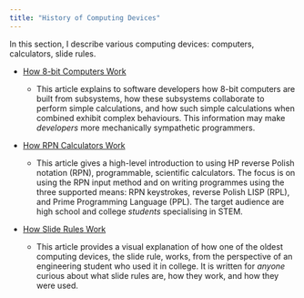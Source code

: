 ```yaml
---
title: "History of Computing Devices"
---
```


In this section, I describe various computing devices: computers, calculators, slide rules.

- [How 8-bit Computers Work](./ComputingHistory/HowComputersWork.md)
  - This article explains to software developers how 8-bit computers are built from subsystems, how these subsystems collaborate to perform simple calculations, and how such simple calculations when combined exhibit complex behaviours. This information may make *developers* more mechanically sympathetic programmers.
- [How RPN Calculators Work](./ComputingHistory/HowRPNCalculatorsWork.md)
  - This article gives a high-level introduction to using HP reverse Polish notation (RPN), programmable, scientific calculators. The focus is on using the RPN input method and on writing programmes using the three supported means: RPN keystrokes, reverse Polish LISP (RPL), and Prime Programming Language (PPL). The target audience are high school and college *students* specialising in STEM.

- [How Slide Rules Work](./ComputingHistory/HowSlideRulesWork.md)
  - This article provides a visual explanation of how one of the oldest computing devices, the slide rule, works, from the perspective of an engineering student who used it in college. It is written for *anyone* curious about what slide rules are, how they work, and how they were used.